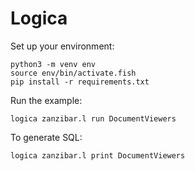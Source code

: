 # Logica

Set up your environment:
```
python3 -m venv env
source env/bin/activate.fish
pip install -r requirements.txt
```

Run the example:
```
logica zanzibar.l run DocumentViewers
```

To generate SQL:
```
logica zanzibar.l print DocumentViewers
```
